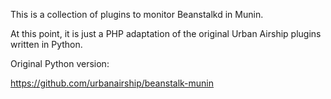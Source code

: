 This is a collection of plugins to monitor Beanstalkd in Munin.

At this point, it is just a PHP adaptation of the original Urban Airship plugins
written in Python.

Original Python version:

  https://github.com/urbanairship/beanstalk-munin
